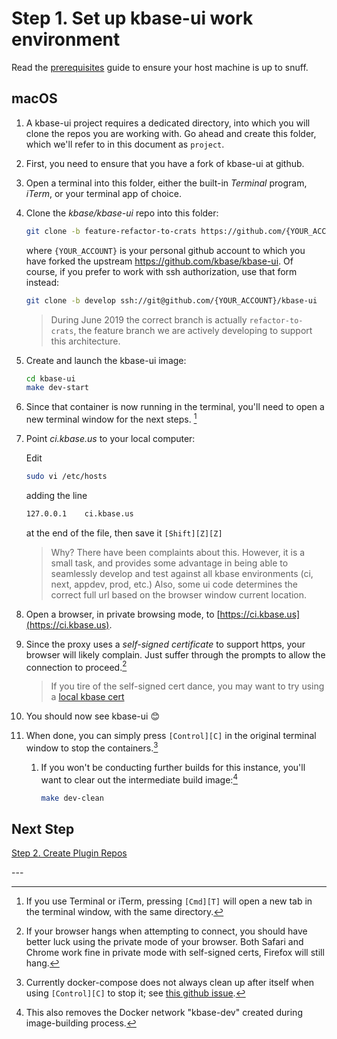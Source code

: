 ---
---

# Step 1. Set up kbase-ui work environment

Read the [prerequisites](prerequisites.md) guide to ensure your host machine is up to snuff.

## macOS

1. A kbase-ui project requires a dedicated directory, into which you will clone the repos you are working with. Go ahead and create this folder, which we'll refer to in this document as `project`.

2. First, you need to ensure that you have a fork of kbase-ui at github.

3. Open a terminal into this folder, either the built-in _Terminal_ program, _iTerm_, or your terminal app of choice.

4. Clone the _kbase/kbase-ui_ repo into this folder:

   ```bash
   git clone -b feature-refactor-to-crats https://github.com/{YOUR_ACCOUNT}/kbase-ui
   ```

   where `{YOUR_ACCOUNT}` is your personal github account to which you have forked the upstream https://github.com/kbase/kbase-ui. Of course, if you prefer to work with ssh authorization, use that form instead:

   ```bash
   git clone -b develop ssh://git@github.com/{YOUR_ACCOUNT}/kbase-ui
   ```

   > During June 2019 the correct branch is actually `refactor-to-crats`, the feature branch we are actively developing to support this architecture.

5. Create and launch the kbase-ui image:

   ```bash
   cd kbase-ui
   make dev-start
   ```

6. Since that container is now running in the terminal, you'll need to open a new terminal window for the next steps. [^1]

7. Point _ci.kbase.us_ to your local computer:

   Edit

   ```bash
   sudo vi /etc/hosts
   ```

   adding the line

   ```bash
   127.0.0.1	ci.kbase.us
   ```

   at the end of the file, then save it `[Shift][Z][Z]`

   > Why? There have been complaints about this. However, it is a small task, and provides some advantage in being able to seamlessly develop and test against all kbase environments (ci, next, appdev, prod, etc.) Also, some ui code determines the correct full url based on the browser window current location.

8. Open a browser, in private browsing mode, to [https://ci.kbase.us](https://ci.kbase.us).

9. Since the proxy uses a _self-signed certificate_ to support https, your browser will likely complain. Just suffer through the prompts to allow the connection to proceed.[^2]

   > If you tire of the self-signed cert dance, you may want to try using a [local kbase cert](../../development/local-kbase-cert)

10. You should now see kbase-ui 😊

11. When done, you can simply press `[Control][C]` in the original terminal window to stop the containers.[^3]

    1. If you won't be conducting further builds for this instance, you'll want to clear out the intermediate build image:[^4]

       ```bash
       make dev-clean
       ```

## Next Step

[Step 2. Create Plugin Repos](./2-create-repos)

\---

[^1]: If you use Terminal or iTerm, pressing `[Cmd][T]` will open a new tab in the terminal window, with the same directory.
[^2]: If your browser hangs when attempting to connect, you should have better luck using the private mode of your browser. Both Safari and Chrome work fine in private mode with self-signed certs, Firefox will still hang.
[^3]: Currently docker-compose does not always clean up after itself when using `[Control][C]` to stop it; see [this github issue](https://github.com/docker/compose/issues/3317).
[^4]: This also removes the Docker network "kbase-dev" created during image-building process.
